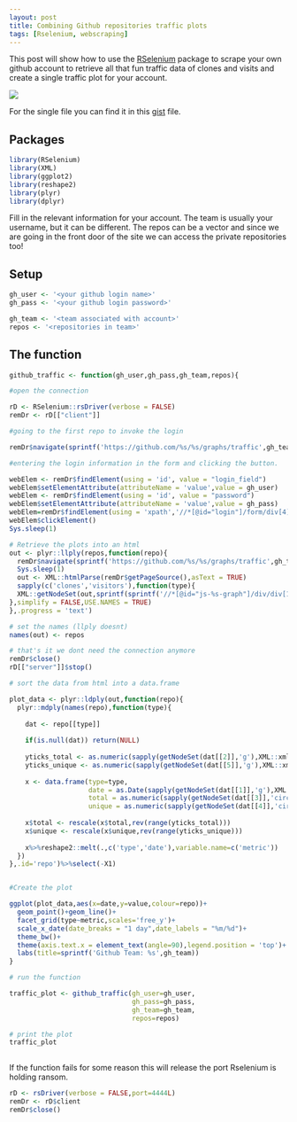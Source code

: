 ```yaml
---
layout: post
title: Combining Github repositories traffic plots
tags: [Rselenium, webscraping]
---
```


This post will show how to use the [RSelenium](https://cran.r-project.org/web/packages/RSelenium/vignettes/RSelenium-basics.html) package to scrape your own github account to retrieve all that fun traffic data of clones and visits and create a single traffic plot for your account. 


![](https://raw.githubusercontent.com/yonicd/yonicd.github.io/master/img/gh_traffic.jpg)

For the single file you can find it in this [gist](https://gist.github.com/yonicd/a05c4d85f7884c517a6cfa6aff24f59a) file.

## Packages

```r
library(RSelenium)
library(XML)
library(ggplot2)
library(reshape2)
library(plyr)
library(dplyr)
```

Fill in the relevant information for your account. The team is usually your username, but it can be different. The repos can be a vector and since we are going in the front door of the site we can access the private repositories too! 

## Setup
```r
gh_user <- '<your github login name>'
gh_pass <- '<your github login password>'

gh_team <- '<team associated with account>'
repos <- '<repositories in team>'
```

## The function
```r
github_traffic <- function(gh_user,gh_pass,gh_team,repos){

#open the connection

rD <- RSelenium::rsDriver(verbose = FALSE)
remDr <- rD[["client"]]

#going to the first repo to invoke the login

remDr$navigate(sprintf('https://github.com/%s/%s/graphs/traffic',gh_team,repos[1]))

#entering the login information in the form and clicking the button. 

webElem <- remDr$findElement(using = 'id', value = "login_field")
webElem$setElementAttribute(attributeName = 'value',value = gh_user)
webElem <- remDr$findElement(using = 'id', value = "password")
webElem$setElementAttribute(attributeName = 'value',value = gh_pass)
webElem=remDr$findElement(using = 'xpath','//*[@id="login"]/form/div[4]/input[3]')
webElem$clickElement()
Sys.sleep(1)

# Retrieve the plots into an html
out <- plyr::llply(repos,function(repo){
  remDr$navigate(sprintf('https://github.com/%s/%s/graphs/traffic',gh_team,repo))
  Sys.sleep(1)
  out <- XML::htmlParse(remDr$getPageSource(),asText = TRUE)
  sapply(c('clones','visitors'),function(type){
  XML::getNodeSet(out,sprintf(sprintf('//*[@id="js-%s-graph"]/div/div[1]/svg/g/g',type)))
},simplify = FALSE,USE.NAMES = TRUE)
},.progress = 'text')

# set the names (llply doesnt)
names(out) <- repos

# that's it we dont need the connection anymore
remDr$close()
rD[["server"]]$stop()

# sort the data from html into a data.frame

plot_data <- plyr::ldply(out,function(repo){
  plyr::mdply(names(repo),function(type){
    
    dat <- repo[[type]]
  
    if(is.null(dat)) return(NULL)
    
    yticks_total <- as.numeric(sapply(getNodeSet(dat[[2]],'g'),XML::xmlValue))
    yticks_unique <- as.numeric(sapply(getNodeSet(dat[[5]],'g'),XML::xmlValue))
    
    x <- data.frame(type=type,
                    date = as.Date(sapply(getNodeSet(dat[[1]],'g'),XML::xmlValue),format = '%m/%d'),
                    total = as.numeric(sapply(getNodeSet(dat[[3]],'circle'),XML::xmlGetAttr,name = 'cy')),
                    unique = as.numeric(sapply(getNodeSet(dat[[4]],'circle'),XML::xmlGetAttr,name = 'cy')))
    
    x$total <- rescale(x$total,rev(range(yticks_total)))
    x$unique <- rescale(x$unique,rev(range(yticks_unique)))
    
    x%>%reshape2::melt(.,c('type','date'),variable.name=c('metric'))
  })
},.id='repo')%>%select(-X1)


#Create the plot

ggplot(plot_data,aes(x=date,y=value,colour=repo))+
  geom_point()+geom_line()+
  facet_grid(type~metric,scales='free_y')+
  scale_x_date(date_breaks = "1 day",date_labels = "%m/%d")+
  theme_bw()+
  theme(axis.text.x = element_text(angle=90),legend.position = 'top')+
  labs(title=sprintf('Github Team: %s',gh_team))
}

# run the function

traffic_plot <- github_traffic(gh_user=gh_user,
                               gh_pass=gh_pass,
                               gh_team=gh_team,
                               repos=repos)

# print the plot                               
traffic_plot
                               
```

If the function fails for some reason this will release the port Rselenium is holding ransom.
```r
rD <- rsDriver(verbose = FALSE,port=4444L)
remDr <- rD$client
remDr$close()
```